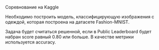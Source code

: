 Соревнование на Kaggle

Необходимо построить модель, классифицирующую изображения с одеждой, которая построена на датасете Fashion-MNIST.

Задача будет считаться решенной, если в Public Leaderboard будет набран scorе равный 0.80 или больше. В качестве метрики используется accuracy.
